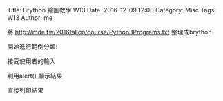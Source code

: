 Title: Brython 繪圖教學 W13
Date: 2016-12-09 12:00
Category: Misc
Tags: W13
Author: me

將 <a href="http://mde.tw/2016fallcp/course/Python3Programs.txt">http://mde.tw/2016fallcp/course/Python3Programs.txt</a> 整理成brython

<!-- PELICAN_END_SUMMARY -->

開始進行範例分類:

接受使用者的輸入

利用alert() 顯示結果

直接列印結果